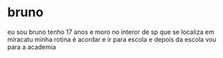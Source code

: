 # bruno
eu sou bruno
tenho 17 anos 
e moro no interor de sp que se localiza em miracatu 
minha rotina é acordar e ir para escola e depois da escola vou para a academia
